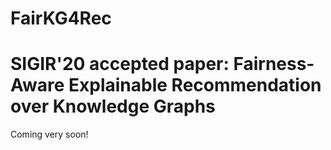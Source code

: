 # FairKG4Rec
SIGIR'20 accepted paper: Fairness-Aware Explainable Recommendation over Knowledge Graphs 
======================

Coming very soon!
